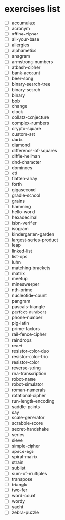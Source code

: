 # exercises list

- [ ] accumulate
- [ ] acronym
- [ ] affine-cipher
- [ ] all-your-base
- [ ] allergies
- [ ] alphametics
- [ ] anagram
- [ ] armstrong-numbers
- [ ] atbash-cipher
- [ ] bank-account
- [ ] beer-song
- [ ] binary-search-tree
- [ ] binary-search
- [ ] binary
- [ ] bob
- [ ] change
- [ ] clock
- [ ] collatz-conjecture
- [ ] complex-numbers
- [ ] crypto-square
- [ ] custom-set
- [ ] darts
- [ ] diamond
- [ ] difference-of-squares
- [ ] diffie-hellman
- [ ] dnd-character
- [ ] dominoes
- [ ] etl
- [ ] flatten-array
- [ ] forth
- [ ] gigasecond
- [ ] gradle-school
- [ ] grains
- [ ] hamming
- [ ] hello-world
- [ ] hexadecimal
- [ ] isbn-verifier
- [ ] isogram
- [ ] kindergarten-garden
- [ ] largest-series-product
- [ ] leap
- [ ] linked-list
- [ ] list-ops
- [ ] luhn
- [ ] matching-brackets
- [ ] matrix
- [ ] meetup
- [ ] minesweeper
- [ ] nth-prime
- [ ] nucleotide-count
- [ ] pangram
- [ ] pascals-triangle
- [ ] perfect-numbers
- [ ] phone-number
- [ ] pig-latin
- [ ] prime-factors
- [ ] rail-fence-cipher
- [ ] raindrops
- [ ] react
- [ ] resistor-color-duo
- [ ] resistor-color-trio
- [ ] resistor-color
- [ ] reverse-string
- [ ] rna-transcription
- [ ] robot-name
- [ ] robot-simulator
- [ ] roman-numerals
- [ ] rotational-cipher
- [ ] run-length-encoding
- [ ] saddle-points
- [ ] say
- [ ] scale-generator
- [ ] scrabble-score
- [ ] secret-handshake
- [ ] series
- [ ] sieve
- [ ] simple-cipher
- [ ] space-age
- [ ] spiral-matrix
- [ ] strain
- [ ] sublist
- [ ] sum-of-multiples
- [ ] transpose
- [ ] triangle
- [ ] two-fer
- [ ] word-count
- [ ] wordy
- [ ] yacht
- [ ] zebra-puzzle
